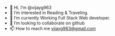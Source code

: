 - 👋 Hi, I’m @vijayg963
- 👀 I’m interested in Reading & Traveling.
- 🌱 I’m currently Working Full Stack Web developer.
- 💞️ I’m looking to collaborate on github
- 📫 How to reach me vijayg963@gmail.com

<!---
vijayg963/vijayg963 is a ✨ special ✨ repository because its `README.md` (this file) appears on your GitHub profile.
You can click the Preview link to take a look at your changes.
--->
